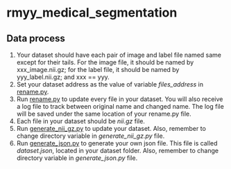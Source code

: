# rmyy_medical_segmentation

## Data process
1. Your dataset should have each pair of image and label file named same except for their tails. For the image file, it should be named by xxx_image.nii.gz; for the label file, it should be named by yyy_label.nii.gz; and xxx == yyy.
2. Set your dataset address as the value of variable *files_address* in [rename.py](https://github.com/ruiyangqin2016/rmyy_medical_segmentation/blob/main/rename.py).
3. Run [rename.py](https://github.com/ruiyangqin2016/rmyy_medical_segmentation/blob/main/rename.py) to update every file in your dataset. You will also receive a log file to track between original name and changed name. The log file will be saved under the same location of your rename.py file.
4. Each file in your dataset should be *nii.gz* file.
5. Run [generate_nii_gz.py](https://github.com/ruiyangqin2016/rmyy_medical_segmentation/blob/main/generate_nii_gz.py) to update your dataset. Also, remember to change directory variable in *generate_nii_gz.py* file.
6. Run [generate_json.py](https://github.com/ruiyangqin2016/rmyy_medical_segmentation/blob/main/generate_json.py) to generate your own json file. This file is called *dataset.json*, located in your dataset folder. Also, remember to change directory variable in *generate_json.py* file.
